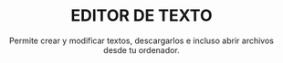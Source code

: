 <h1 align="center">EDITOR DE TEXTO</h1>
<p align="center">Permite crear y modificar textos, descargarlos e incluso abrir archivos desde tu ordenador.</p>


                                  
